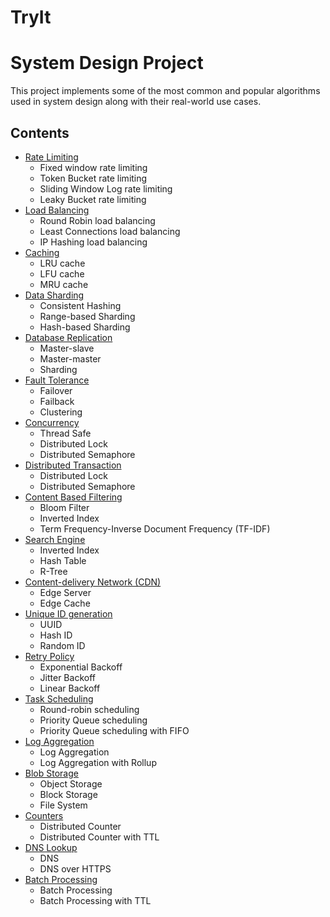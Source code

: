 # TryIt

# System Design Project

This project implements some of the most common and popular algorithms used in system design along with their real-world use cases.

## Contents

* [Rate Limiting](#rate_limiting)
  * Fixed window rate limiting 
  * Token Bucket rate limiting
  * Sliding Window Log rate limiting
  * Leaky Bucket rate limiting
* [Load Balancing](#load_balancing)
  * Round Robin load balancing
  * Least Connections load balancing
  * IP Hashing load balancing
* [Caching](#caching)
  * LRU cache
  * LFU cache
  * MRU cache
* [Data Sharding](#data_sharding)
  * Consistent Hashing
  * Range-based Sharding
  * Hash-based Sharding
* [Database Replication](#database_replication)
  * Master-slave
  * Master-master
  * Sharding
* [Fault Tolerance](#fault_tolerance)
  * Failover
  * Failback
  * Clustering
* [Concurrency](#concurrency)
  * Thread Safe
  * Distributed Lock
  * Distributed Semaphore
* [Distributed Transaction](#distributed_transaction)
  * Distributed Lock
  * Distributed Semaphore
* [Content Based Filtering](#content_based_filtering)
  * Bloom Filter
  * Inverted Index
  * Term Frequency-Inverse Document Frequency (TF-IDF)
* [Search Engine](#search_engine)
  * Inverted Index
  * Hash Table
  * R-Tree
* [Content-delivery Network (CDN)](#content_delivery_network)
  * Edge Server
  * Edge Cache
* [Unique ID generation](#unique_id_generation)
  * UUID
  * Hash ID
  * Random ID
* [Retry Policy](#retry_policy)
  * Exponential Backoff
  * Jitter Backoff
  * Linear Backoff
* [Task Scheduling](#task_scheduling)
  * Round-robin scheduling
  * Priority Queue scheduling
  * Priority Queue scheduling with FIFO
* [Log Aggregation](#log_aggregation)
  * Log Aggregation
  * Log Aggregation with Rollup
* [Blob Storage](#blob_storage)
  * Object Storage
  * Block Storage
  * File System
* [Counters](#counters)
  * Distributed Counter
  * Distributed Counter with TTL
* [DNS Lookup](#dns_lookup)
  * DNS
  * DNS over HTTPS
* [Batch Processing](#batch_processing)
  * Batch Processing
  * Batch Processing with TTL


